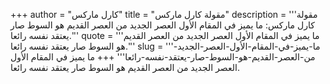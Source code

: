 +++
author = "كارل ماركس"
title = "مقولة كارل ماركس"
description = '''مقولة كارل ماركس: ما يميز في المقام الأول العصر الجديد من العصر القديم هو السوط صار يعتقد نفسه رائعا.'''
quote = '''ما يميز في المقام الأول العصر الجديد من العصر القديم هو السوط صار يعتقد نفسه رائعا.'''
slug = '''ما-يميز-في-المقام-الأول-العصر-الجديد-من-العصر-القديم-هو-السوط-صار-يعتقد-نفسه-رائعا'''
+++
ما يميز في المقام الأول العصر الجديد من العصر القديم هو السوط صار يعتقد نفسه رائعا.
